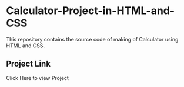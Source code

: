 # Calculator-Project-in-HTML-and-CSS
This repository contains the source code of  making of Calculator using HTML and CSS.
<br>
<h2>Project Link </h2><span><a target='blank' khref="https://aniketkumar7.github.io/Calculator-Project-in-HTML-and-CSS/">Click Here </a> to view Project</span>
